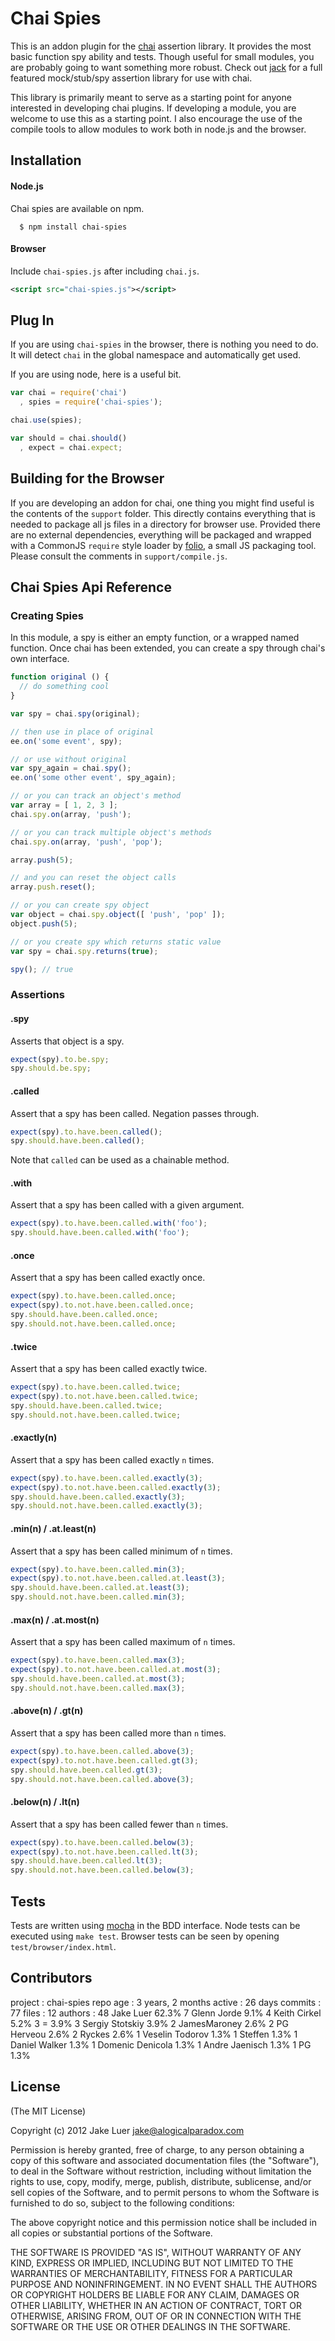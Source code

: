 # Chai Spies

This is an addon plugin for the [chai](http://github.com/logicalparadox/chai) assertion library. It provides the
most basic function spy ability and tests. Though useful for small modules, you are probably going to want something
more robust. Check out [jack](http://github.com/vesln/jack) for a full featured mock/stub/spy assertion library for use with chai.

This library is primarily meant to serve as a starting point for anyone interested in developing chai plugins. If
developing a module, you are welcome to use this as a starting point. I also encourage the use of the compile
tools to allow modules to work both in node.js and the browser.

## Installation

#### Node.js

Chai spies are available on npm.

      $ npm install chai-spies

#### Browser

Include `chai-spies.js` after including `chai.js`.

```xml
<script src="chai-spies.js"></script>
```

## Plug In

If you are using `chai-spies` in the browser, there is nothing you need to do. It will detect `chai` in the global
namespace and automatically get used.

If you are using node, here is a useful bit.

```js
var chai = require('chai')
  , spies = require('chai-spies');

chai.use(spies);

var should = chai.should()
  , expect = chai.expect;
```

## Building for the Browser

If you are developing an addon for chai, one thing you might find useful is the contents of the `support` folder.
This directly contains everything that is needed to package all js files in a directory for browser use. Provided
there are no external dependencies, everything will be packaged and wrapped with a CommonJS `require` style loader
by [folio](https://github.com/logicalparadox/folio), a small JS packaging tool. Please consult the comments in `support/compile.js`.

## Chai Spies Api Reference

### Creating Spies

In this module, a spy is either an empty function, or a wrapped named function.
Once chai has been extended, you can create a spy through chai's own interface.

```js
function original () {
  // do something cool
}

var spy = chai.spy(original);

// then use in place of original
ee.on('some event', spy);

// or use without original
var spy_again = chai.spy();
ee.on('some other event', spy_again);

// or you can track an object's method
var array = [ 1, 2, 3 ];
chai.spy.on(array, 'push');

// or you can track multiple object's methods
chai.spy.on(array, 'push', 'pop');

array.push(5);

// and you can reset the object calls
array.push.reset();

// or you can create spy object
var object = chai.spy.object([ 'push', 'pop' ]);
object.push(5);

// or you create spy which returns static value
var spy = chai.spy.returns(true);

spy(); // true
```

### Assertions

#### .spy

Asserts that object is a spy.

```js
expect(spy).to.be.spy;
spy.should.be.spy;
```

#### .called

Assert that a spy has been called. Negation passes through.

```js
expect(spy).to.have.been.called();
spy.should.have.been.called();
```

Note that `called` can be used as a chainable method.

#### .with

Assert that a spy has been called with a given argument.

```js
expect(spy).to.have.been.called.with('foo');
spy.should.have.been.called.with('foo');
```

#### .once

Assert that a spy has been called exactly once.

```js
expect(spy).to.have.been.called.once;
expect(spy).to.not.have.been.called.once;
spy.should.have.been.called.once;
spy.should.not.have.been.called.once;
```

#### .twice

Assert that a spy has been called exactly twice.

```js
expect(spy).to.have.been.called.twice;
expect(spy).to.not.have.been.called.twice;
spy.should.have.been.called.twice;
spy.should.not.have.been.called.twice;
```

#### .exactly(n)

Assert that a spy has been called exactly `n` times.

```js
expect(spy).to.have.been.called.exactly(3);
expect(spy).to.not.have.been.called.exactly(3);
spy.should.have.been.called.exactly(3);
spy.should.not.have.been.called.exactly(3);
```

#### .min(n) / .at.least(n)

Assert that a spy has been called minimum of `n` times.

```js
expect(spy).to.have.been.called.min(3);
expect(spy).to.not.have.been.called.at.least(3);
spy.should.have.been.called.at.least(3);
spy.should.not.have.been.called.min(3);
```

#### .max(n) / .at.most(n)

Assert that a spy has been called maximum of `n` times.

```js
expect(spy).to.have.been.called.max(3);
expect(spy).to.not.have.been.called.at.most(3);
spy.should.have.been.called.at.most(3);
spy.should.not.have.been.called.max(3);
```
#### .above(n) / .gt(n)

Assert that a spy has been called more than `n` times.

```js
expect(spy).to.have.been.called.above(3);
expect(spy).to.not.have.been.called.gt(3);
spy.should.have.been.called.gt(3);
spy.should.not.have.been.called.above(3);
```

#### .below(n) / .lt(n)

Assert that a spy has been called fewer than `n` times.

```js
expect(spy).to.have.been.called.below(3);
expect(spy).to.not.have.been.called.lt(3);
spy.should.have.been.called.lt(3);
spy.should.not.have.been.called.below(3);
```

## Tests

Tests are written using [mocha](http://github.com/visionmedia/mocha) in the BDD interface.
Node tests can be executed using `make test`. Browser tests can be seen by opening `test/browser/index.html`.

## Contributors

 project  : chai-spies
 repo age : 3 years, 2 months
 active   : 26 days
 commits  : 77
 files    : 12
 authors  :
    48  Jake Luer         62.3%
     7  Glenn Jorde       9.1%
     4  Keith Cirkel      5.2%
     3  =                 3.9%
     3  Sergiy Stotskiy   3.9%
     2  JamesMaroney      2.6%
     2  PG Herveou        2.6%
     2  Ryckes            2.6%
     1  Veselin Todorov   1.3%
     1  Steffen           1.3%
     1  Daniel Walker     1.3%
     1  Domenic Denicola  1.3%
     1  Andre Jaenisch    1.3%
     1  PG                1.3%

## License

(The MIT License)

Copyright (c) 2012 Jake Luer <jake@alogicalparadox.com>

Permission is hereby granted, free of charge, to any person obtaining a copy
of this software and associated documentation files (the "Software"), to deal
in the Software without restriction, including without limitation the rights
to use, copy, modify, merge, publish, distribute, sublicense, and/or sell
copies of the Software, and to permit persons to whom the Software is
furnished to do so, subject to the following conditions:

The above copyright notice and this permission notice shall be included in
all copies or substantial portions of the Software.

THE SOFTWARE IS PROVIDED "AS IS", WITHOUT WARRANTY OF ANY KIND, EXPRESS OR
IMPLIED, INCLUDING BUT NOT LIMITED TO THE WARRANTIES OF MERCHANTABILITY,
FITNESS FOR A PARTICULAR PURPOSE AND NONINFRINGEMENT. IN NO EVENT SHALL THE
AUTHORS OR COPYRIGHT HOLDERS BE LIABLE FOR ANY CLAIM, DAMAGES OR OTHER
LIABILITY, WHETHER IN AN ACTION OF CONTRACT, TORT OR OTHERWISE, ARISING FROM,
OUT OF OR IN CONNECTION WITH THE SOFTWARE OR THE USE OR OTHER DEALINGS IN
THE SOFTWARE.
